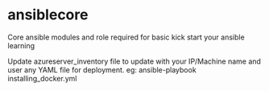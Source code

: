 # ansiblecore
Core ansible modules and role required for basic kick start your ansible learning 

Update azureserver_inventory file to update with your IP/Machine name and user any YAML file for deployment. eg: ansible-playbook installing_docker.yml
